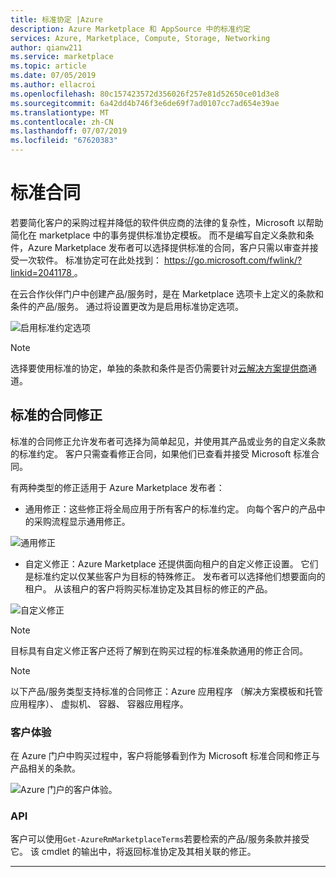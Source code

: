 ```yaml
---
title: 标准协定 |Azure
description: Azure Marketplace 和 AppSource 中的标准约定
services: Azure, Marketplace, Compute, Storage, Networking
author: qianw211
ms.service: marketplace
ms.topic: article
ms.date: 07/05/2019
ms.author: ellacroi
ms.openlocfilehash: 80c157423572d356026f257e81d52650ce01d3e8
ms.sourcegitcommit: 6a42dd4b746f3e6de69f7ad0107cc7ad654e39ae
ms.translationtype: MT
ms.contentlocale: zh-CN
ms.lasthandoff: 07/07/2019
ms.locfileid: "67620383"
---
```

# <a name="standard-contract"></a>标准合同

若要简化客户的采购过程并降低的软件供应商的法律的复杂性，Microsoft 以帮助简化在 marketplace 中的事务提供标准协定模板。 而不是编写自定义条款和条件，Azure Marketplace 发布者可以选择提供标准的合同，客户只需以审查并接受一次软件。 标准协定可在此处找到： [ https://go.microsoft.com/fwlink/?linkid=2041178 ](https://go.microsoft.com/fwlink/?linkid=2041178)。 

在云合作伙伴门户中创建产品/服务时，是在 Marketplace 选项卡上定义的条款和条件的产品/服务。 通过将设置更改为是启用标准协定选项。

![启用标准约定选项](media/marketplace-publishers-guide/standard-contract.png)

>[!Note] 
>选择要使用标准的协定，单独的条款和条件是否仍需要针对[云解决方案提供商](./cloud-solution-providers.md)通道。

## <a name="standard-contract-amendments"></a>标准的合同修正

标准的合同修正允许发布者可选择为简单起见，并使用其产品或业务的自定义条款的标准约定。  客户只需查看修正合同，如果他们已查看并接受 Microsoft 标准合同。

有两种类型的修正适用于 Azure Marketplace 发布者：

* 通用修正：这些修正将全局应用于所有客户的标准约定。 向每个客户的产品中的采购流程显示通用修正。

![通用修正](media/marketplace-publishers-guide/universal-amendaments.png)

* 自定义修正：Azure Marketplace 还提供面向租户的自定义修正设置。 它们是标准约定以仅某些客户为目标的特殊修正。 发布者可以选择他们想要面向的租户。 从该租户的客户将购买标准协定及其目标的修正的产品。

![自定义修正](media/marketplace-publishers-guide/custom-amendaments.png)

>[!Note] 
>目标具有自定义修正客户还将了解到在购买过程的标准条款通用的修正合同。

>[!Note]
>以下产品/服务类型支持标准的合同修正：Azure 应用程序 （解决方案模板和托管应用程序）、 虚拟机、 容器、 容器应用程序。

### <a name="customer-experience"></a>客户体验

在 Azure 门户中购买过程中，客户将能够看到作为 Microsoft 标准合同和修正与产品相关的条款。

![Azure 门户的客户体验。](media/marketplace-publishers-guide/ibiza-customer-experience.png)

### <a name="api"></a>API

客户可以使用`Get-AzureRmMarketplaceTerms`若要检索的产品/服务条款并接受它。 该 cmdlet 的输出中，将返回标准协定及其相关联的修正。

---
